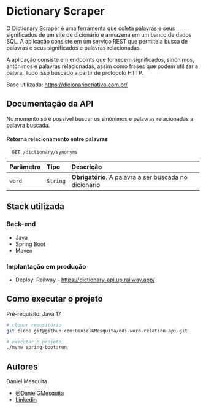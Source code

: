 
# Dictionary Scraper

O Dictionary Scraper é uma ferramenta que coleta palavras e seus significados de um site de dicionário e armazena em um banco de dados SQL. A aplicação consiste em um serviço REST que permite a busca de palavras e seus significados e palavras relacionadas.

A aplicação consiste em endpoints que fornecem significados, sinônimos, antônimos e palavras relacionadas, assim como frases que podem utilizar a palvra. Tudo isso buscado a partir de protocolo HTTP.

Base utilizada: https://dicionariocriativo.com.br/


## Documentação da API
No momento só é possível buscar os sinônimos e palavras relacionadas a palavra buscada.
#### Retorna relacionamento entre palavras


```http
  GET /dictionary/synonyms
```

| Parâmetro | Tipo     | Descrição                                              |
|:----------|:---------|:-------------------------------------------------------|
| `word`    | `String` | **Obrigatório**. A palavra a ser buscada no dicionário |


## Stack utilizada

### Back-end
- Java
- Spring Boot
- Maven

### Implantação em produção
- Deploy: Railway - https://dictionary-api.up.railway.app/

## Como executar o projeto

Pré-requisito: Java 17

```bash
# clonar repositório
git clone git@github.com:DanielGMesquita/bdi-word-relation-api.git

# executar o projeto
./mvnw spring-boot:run
```

## Autores

Daniel Mesquita
- [@DanielGMesquita](https://www.github.com/DanielGMesquita)
- [Linkedin](https://www.linkedin.com/in/danielgmesquita/)

